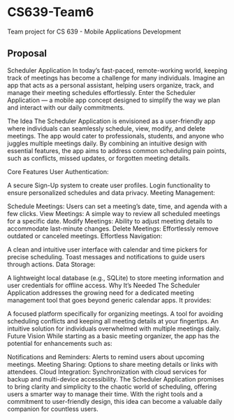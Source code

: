 <h1>CS639-Team6</h1>
Team project for CS 639 - Mobile Applications Development

<h2>Proposal</h2>
Scheduler Application
In today’s fast-paced, remote-working world, keeping track of meetings has become a challenge for many individuals. Imagine an app that acts as a personal assistant, helping users organize, track, and manage their meeting schedules effortlessly. Enter the Scheduler Application — a mobile app concept designed to simplify the way we plan and interact with our daily commitments.

The Idea
The Scheduler Application is envisioned as a user-friendly app where individuals can seamlessly schedule, view, modify, and delete meetings. The app would cater to professionals, students, and anyone who juggles multiple meetings daily. By combining an intuitive design with essential features, the app aims to address common scheduling pain points, such as conflicts, missed updates, or forgotten meeting details.

Core Features
User Authentication:

A secure Sign-Up system to create user profiles.
Login functionality to ensure personalized schedules and data privacy.
Meeting Management:

Schedule Meetings: Users can set a meeting’s date, time, and agenda with a few clicks.
View Meetings: A simple way to review all scheduled meetings for a specific date.
Modify Meetings: Ability to adjust meeting details to accommodate last-minute changes.
Delete Meetings: Effortlessly remove outdated or canceled meetings.
Effortless Navigation:

A clean and intuitive user interface with calendar and time pickers for precise scheduling.
Toast messages and notifications to guide users through actions.
Data Storage:

A lightweight local database (e.g., SQLite) to store meeting information and user credentials for offline access.
Why It’s Needed
The Scheduler Application addresses the growing need for a dedicated meeting management tool that goes beyond generic calendar apps. It provides:

A focused platform specifically for organizing meetings.
A tool for avoiding scheduling conflicts and keeping all meeting details at your fingertips.
An intuitive solution for individuals overwhelmed with multiple meetings daily.
Future Vision
While starting as a basic meeting organizer, the app has the potential for enhancements such as:

Notifications and Reminders: Alerts to remind users about upcoming meetings.
Meeting Sharing: Options to share meeting details or links with attendees.
Cloud Integration: Synchronization with cloud services for backup and multi-device accessibility.
The Scheduler Application promises to bring clarity and simplicity to the chaotic world of scheduling, offering users a smarter way to manage their time. With the right tools and a commitment to user-friendly design, this idea can become a valuable daily companion for countless users.






